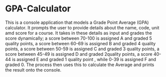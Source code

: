# GPA-Calculator
This is a console application that models a Grade Point Average (GPA) calculator. It prompts the user to provide details about the name, code, unit amd score for a course. It takes in these details as input and grades the score dynamically; a score between 70-100 is assigned A and graded 5 quality points, a score between 60-69 is assigned B and graded 4 quality points, a score between 50-59 is assigned C and graded 3 quality points, a score between 45-49 is assigned D and graded 2quality points, a score 40-44 is assigned E and graded 1 quality point , while 0-39 is assigned F and graded 0. The process then uses this to calculate the Average and prints the result onto the console.
